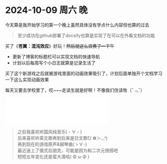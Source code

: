 # 2024-10-09 周六 晚

今天算是我开始学习的第一个晚上虽然具体没有学点什么内容但也算的过去

>至少成功在github部署了docsify也算是实现了在可以在外看文档的功能

买了《**苍翼：混沌效应**》好玩！~~然后就这么浪费了一下午~~

- 更新了博客的标题栏可以实现文档的快速导航
- 计划以后每周写个小日志就算是记录生活了

买了这个新游戏之后就被游戏里面的动画效果吸引了，计划后面单独开个文档学习一下这么实现动画效果

每天又要去学校里了，哎~~~走读生就是好啊！不像我们住读牲（¯﹃¯）

<iframe frameborder="no" border="0" marginwidth="1" marginheight="0" width=330 height=86 src="//music.163.com/outchain/player?type=2&id=2146925963&auto=1&height=66"></iframe>

>之前我喜欢听国风纯音乐(・∀・)  
>后来喜欢听英文歌再到后来是日文歌ξ( ✿＞◡❛)  
>再到现在的游戏原声&钢琴曲(ゝ∀･)  
>最近迷上了俄式后朋克，可能是因为和二次元很搭吧  
>短短五年变化还是蛮大滴哈( Φ ω Φ )  